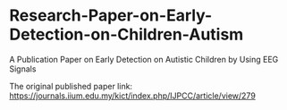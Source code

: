 # Research-Paper-on-Early-Detection-on-Children-Autism
A Publication Paper on Early Detection on Autistic Children by Using EEG Signals

The original published paper link: https://journals.iium.edu.my/kict/index.php/IJPCC/article/view/279
